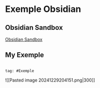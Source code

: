 # Exemple Obsidian

## Obsidian Sandbox

[Obsidian Sandbox](obsidian://open?vault=Obsidian%20Sandbox&file=Formatting%2FCallout)

## My Exemple

```query

tag: #Exemple
```


![[Pasted image 20241229204151.png|300]]


